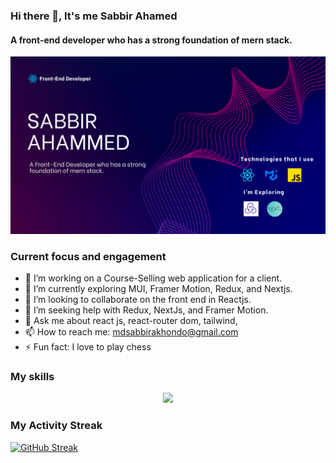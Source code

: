 ### Hi there 👋, It's me Sabbir Ahamed
#### A front-end developer who has a  strong foundation of mern stack.
![](https://github.com/hossainAbirr/hossainAbirr/blob/main/githubcover.png?raw=true)

<!-- **hossainAbirr/hossainAbirr** is a ✨ _special_ ✨ repository because its `README.md` (this file) appears on your GitHub profile. -->

### Current focus and engagement

- 🔭 I’m working on a Course-Selling web application for a client.
- 🌱 I’m currently exploring MUI, Framer Motion, Redux, and Nextjs.
- 👯 I’m looking to collaborate on the front end in Reactjs.
- 🤔 I’m seeking help with Redux, NextJs, and Framer Motion.
- 💬 Ask me about react js, react-router dom, tailwind, 
- 📫 How to reach me: mdsabbirakhondo@gmail.com
- ⚡ Fun fact: I love to play chess


### My skills
<p align="center">
  <a href="https://skillicons.dev">
    <img src="https://skillicons.dev/icons?i=firebase,html,css,tailwind,react,js" />
  </a>
</p>

### My Activity Streak
<a href="https://git.io/streak-stats"><img src="https://github-readme-streak-stats.herokuapp.com?user=hossainAbirr&theme=transparent" alt="GitHub Streak" /></a>


